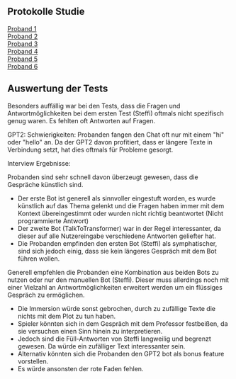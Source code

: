 ## Protokolle Studie  

[Proband 1](/Research/Nutzertests/DynamischerText/proband1_test)  
[Proband 2](/Research/Nutzertests/DynamischerText/proband2_testv2)  
[Proband 3](/Research/Nutzertests/DynamischerText/proband3_testv2)  
[Proband 4](/Research/Nutzertests/DynamischerText/proband4_testv2)  
[Proband 5](/Research/Nutzertests/DynamischerText/proband5_testv2)  
[Proband 6](/Research/Nutzertests/DynamischerText/proband6_testv2)  

## Auswertung der Tests

Besonders auffällig war bei den Tests, dass die Fragen und Antwortmöglichkeiten bei dem ersten Test (Steffi) oftmals nicht spezifisch genug waren. Es fehlten oft Antworten auf Fragen.


GPT2: Schwierigkeiten:
Probanden fangen den Chat oft nur mit einem "hi" oder "hello" an. Da der GPT2 davon profitiert, dass er längere Texte in Verbindung setzt, hat dies oftmals für Probleme gesorgt.


Interview Ergebnisse:

Probanden sind sehr schnell davon überzeugt gewesen, dass die Gespräche künstlich sind. 
- Der erste Bot ist generell als sinnvoller eingestuft worden, es wurde künstlich auf das Thema gelenkt und die Fragen haben immer mit dem Kontext übereingestimmt
oder wurden nicht richtig beantwortet (Nicht programmierte Antwort)
- Der zweite Bot (TalkToTransformer) war in der Regel interessanter, da dieser auf alle Nutzereingabe verschiedene Antworten geliefter hat.
- Die Probanden empfinden den ersten Bot (Steffi) als symphatischer, sind sich jedoch einig, dass sie kein längeres Gespräch mit dem Bot führen wollen.


Generell empfehlen die Probanden eine Kombination aus beiden Bots zu nutzen oder nur den manuellen Bot (Steffi). 
Dieser muss allerdings noch mit einer Vielzahl an Antwortmöglichkeiten erweitert werden um ein flüssiges Gespräch zu ermöglichen.
- Die Immersion würde sonst gebrochen, durch zu zufällige Texte die nichts mit dem Plot zu tun haben.
- Spieler könnten sich in dem Gespräch mit dem Professor festbeißen, da sie versuchen einen Sinn hinein zu interpretieren.
- Jedoch sind die Füll-Antworten von Steffi langweilig und begrenzt gewesen. Da würde ein zufälliger Text interessanter sein.
- Alternativ könnten sich die Probanden den GPT2 bot als bonus feature vorstellen.
- Es würde ansonsten der rote Faden fehlen.
